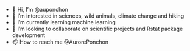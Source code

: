 - 👋 Hi, I’m @auponchon
- 👀 I’m interested in sciences, wild animals, climate change and hiking
- 🌱 I’m currently learning machine learning
- 💞️ I’m looking to collaborate on scientific projects and Rstat package development
- 📫 How to reach me @AurorePonchon

<!---
auponchon/auponchon is a ✨ special ✨ repository because its `README.md` (this file) appears on your GitHub profile.
You can click the Preview link to take a look at your changes.
--->
